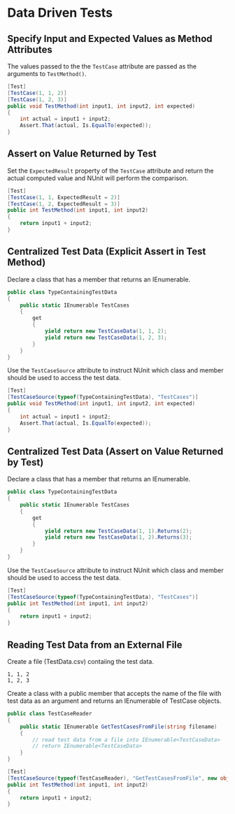 # Data Driven Tests

## Specify Input and Expected Values as Method Attributes

The values passed to the the `TestCase` attribute are passed as the arguments to `TestMethod()`.

```csharp
[Test]
[TestCase(1, 1, 2)]
[TestCase(1, 2, 3)]
public void TestMethod(int input1, int input2, int expected)
{
    int actual = input1 + input2;
    Assert.That(actual, Is.EqualTo(expected));
}
```

## Assert on Value Returned by Test

Set the `ExpectedResult` property of the `TestCase` attribute and return the actual computed value and NUnit will perform the comparison.

```csharp
[Test]
[TestCase(1, 1, ExpectedResult = 2)]
[TestCase(1, 2, ExpectedResult = 3)]
public int TestMethod(int input1, int input2)
{
    return input1 + input2;
}
```

## Centralized Test Data (Explicit Assert in Test Method)

Declare a class that has a member that returns an IEnumerable.
```csharp
public class TypeContainingTestData
{
    public static IEnumerable TestCases
    {
        get
        {
            yield return new TestCaseData(1, 1, 2);
            yield return new TestCaseData(1, 2, 3);
        }
    }
}
```

Use the `TestCaseSource` attribute to instruct NUnit which class and member should be used to access the test data.
```csharp
[Test]
[TestCaseSource(typeof(TypeContainingTestData), "TestCases")]
public void TestMethod(int input1, int input2, int expected)
{
    int actual = input1 + input2;
    Assert.That(actual, Is.EqualTo(expected));
}
```

## Centralized Test Data (Assert on Value Returned by Test)

Declare a class that has a member that returns an IEnumerable.
```csharp
public class TypeContainingTestData
{
    public static IEnumerable TestCases
    {
        get
        {
            yield return new TestCaseData(1, 1).Returns(2);
            yield return new TestCaseData(1, 2).Returns(3);
        }
    }
}
```

Use the `TestCaseSource` attribute to instruct NUnit which class and member should be used to access the test data.

```csharp
[Test]
[TestCaseSource(typeof(TypeContainingTestData), "TestCases")]
public int TestMethod(int input1, int input2)
{
    return input1 + input2;
}
```

## Reading Test Data from an External File

Create a file (TestData.csv) contaiing the test data.

```csv
1, 1, 2
1, 2, 3
```

Create a class with a public member that accepts the name of the file with test data as an argument and returns an IEnumerable of TestCase objects.

```csharp
public class TestCaseReader
{
    public static IEnumerable GetTestCasesFromFile(string filename)
    {
        // read test data from a file into IEnumerable<TestCaseData>
        // return IEnumerable<TestCaseData>
    }
}
```

```csharp
[Test]
[TestCaseSource(typeof(TestCaseReader), "GetTestCasesFromFile", new object[] { "TestData.csv" })]
public int TestMethod(int input1, int input2)
{
    return input1 + input2;
}
```